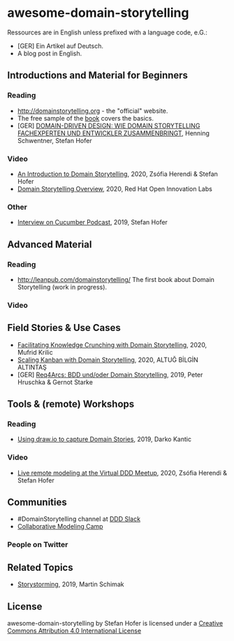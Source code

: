 # awesome-domain-storytelling
Ressources are in English unless prefixed with a language code, e.G.:
- [GER] Ein Artikel auf Deutsch.
- A blog post in English.
## Introductions and Material for Beginners
### Reading
- http://domainstorytelling.org - the "official" website.
- The free sample of the [book](http://leanpub.com/domainstorytelling/) covers the basics.
- [GER] [DOMAIN-DRIVEN DESIGN: WIE DOMAIN STORYTELLING FACHEXPERTEN UND ENTWICKLER ZUSAMMENBRINGT](https://jax.de/blog/microservices/domain-driven-design-wie-domain-storytelling-fachexperten-und-entwickler-zusammenbringt/), Henning Schwentner, Stefan Hofer
### Video
- [An Introduction to Domain Storytelling](https://youtu.be/d9k9Szkdprk), 2020, Zsófia Herendi & Stefan Hofer
- [Domain Storytelling Overview](https://youtu.be/63ck9AjH9O8), 2020, Red Hat Open Innovation Labs
### Other
- [Interview on Cucumber Podcast](https://soundcloud.com/cucumber-podcast/domain-storytelling), 2019, Stefan Hofer
## Advanced Material
### Reading
- http://leanpub.com/domainstorytelling/ The first book about Domain Storytelling (work in progress).
### Video
## Field Stories & Use Cases
- [Facilitating Knowledge Crunching with Domain Storytelling](https://medium.com/@mufridk/facilitating-knowledge-crunching-with-domain-storytelling-7e5f1be5b60e), 2020, Mufrid Krilic
- [Scaling Kanban with Domain Storytelling](https://medium.com/@altuga/scaling-kanban-with-domain-storytelling-461eab0e4960), 2020, ALTUĞ BİLGİN ALTINTAŞ
- [GER] [Req4Arcs: BDD und/oder Domain Storytelling](https://jaxenter.de/kolumne-req4arcs-bdd-agile-84465), 2019, Peter Hruschka & Gernot Starke
## Tools & (remote) Workshops
### Reading
- [Using draw.io to capture Domain Stories](https://medium.com/domain-driven-stories/using-draw-io-to-capture-domain-stories-3ca828f732a0?), 2019, Darko Kantic
### Video
- [Live remote modeling at the Virtual DDD Meetup](https://youtu.be/d9k9Szkdprk), 2020, Zsófia Herendi & Stefan Hofer
## Communities
- #DomainStorytelling channel at [DDD Slack](https://github.com/ddd-cqrs-es/slack-community)
- [Collaborative Modeling Camp](https://comocamp.github.io/web/)
### People on Twitter
## Related Topics
- [Storystorming](https://medium.com/plexiti/story-storming-191756f57387), 2019, Martin Schimak
## License
awesome-domain-storytelling by Stefan Hofer is licensed under a [Creative Commons Attribution 4.0 International License](https://creativecommons.org/licenses/by/4.0/)
